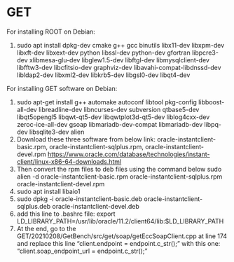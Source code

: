 # GET

For installing ROOT on Debian:
1.	sudo apt install dpkg-dev cmake g++ gcc binutils libx11-dev libxpm-dev libxft-dev libxext-dev python libssl-dev python-dev gfortran libpcre3-dev xlibmesa-glu-dev libglew1.5-dev libftgl-dev libmysqlclient-dev libfftw3-dev libcfitsio-dev graphviz-dev libavahi-compat-libdnssd-dev libldap2-dev libxml2-dev libkrb5-dev libgsl0-dev libqt4-dev

For installing GET software on Debian:
1.	sudo apt-get install g++ automake autoconf libtool pkg-config libboost-all-dev libreadline-dev libncurses-dev subversion qtbase5-dev libqt5opengl5 libqwt-qt5-dev libqwtplot3d-qt5-dev liblog4cxx-dev zeroc-ice-all-dev gsoap libmariadb-dev-compat libmariadb-dev libpq-dev libsqlite3-dev alien
2.	Download these three software from below link:
	oracle-instantclient-basic.rpm, oracle-instantclient-sqlplus.rpm, oracle-instantclient-devel.rpm
	https://www.oracle.com/database/technologies/instant-client/linux-x86-64-downloads.html
3.	Then convert the rpm files to deb files using the command below
	sudo alien -d oracle-instantclient-basic.rpm oracle-instantclient-sqlplus.rpm oracle-instantclient-devel.rpm
4.	sudo apt install libaio1
5.	sudo dpkg -i oracle-instantclient-basic.deb oracle-instantclient-sqlplus.deb oracle-instantclient-devel.deb
6.	add this line to .bashrc file: export LD_LIBRARY_PATH=/usr/lib/oracle/11.2/client64/lib:$LD_LIBRARY_PATH
7.	At the end, go to the GET/20210208/GetBench/src/get/soap/getEccSoapClient.cpp at line 174 and replace this line “client.endpoint = endpoint.c_str();” with this one: “client.soap_endpoint_url = endpoint.c_str();”